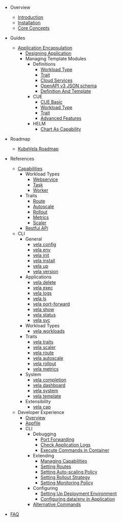 - Overview
  - [Introduction](/en/introduction.md)
  - [Installation](/en/install.md)
  - [Core Concepts](/en/concepts.md)

- Guides 
  - [Application Encapsulation](/en/platform-engineers/overview.md)
    - [Designing Application](/en/application.md)
    - Managing Template Modules
      - Definitions
        - [Workload Type](/en/platform-engineers/workload-type.md)
        - [Trait](/en/platform-engineers/trait.md)
        - [Cloud Services](/en/platform-engineers/cloud-services.md)
        - [OpenAPI v3 JSON schema](/en/platform-engineers/openapi-v3-json-schema.md)
        - [Definition And Template](/en/platform-engineers/definition-and-templates.md)
      - CUE
        - [CUE Basic](/en/cue/basic.md)
        - [Workload Type](/en/cue/workload-type.md)
        - [Trait](/en/cue/trait.md)
        - [Advanced Features](/en/cue/status.md)
      - HELM
        - [Chart As Capability](/en/helm/chart-as-capability.md)

- Roadmap
  - [KubeVela Roadmap](/en/roadmap.md)

- References
  - [Capabilities](/en/developers/references/README.md)
    - Workload Types
      - [Webservice](/en/developers/references/workload-types/webservice.md)
      - [Task](/en/developers/references/workload-types/task.md)
      - [Worker](/en/developers/references/workload-types/worker.md)
    - Traits
      - [Route](/en/developers/references/traits/route.md)
      - [Autoscale](/en/developers/references/traits/autoscale.md)
      - [Rollout](/en/developers/references/traits/rollout.md)
      - [Metrics](/en/developers/references/traits/metrics.md)
      - [Scaler](/en/developers/references/traits/scaler.md)
    - [Restful APi](/en/developers/references/restful-api/index.html ':ignore')
  - CLI
    - General
      - [vela config](/en/cli/vela_config.md)
      - [vela env](/en/cli/vela_env.md)
      - [vela init](/en/cli/vela_init.md)
      - [vela install](/en/cli/vela_install.md)
      - [vela up](/en/cli/vela_up.md)
      - [vela version](/en/cli/vela_version.md)
    - Applications
      - [vela delete](/en/cli/vela_delete.md)
      - [vela exec](/en/cli/vela_exec.md)
      - [vela logs](/en/cli/vela_logs.md)
      - [vela ls](/en/cli/vela_ls.md)
      - [vela port-forward](/en/cli/vela_port-forward.md)
      - [vela show](/en/cli/vela_show.md)
      - [vela status](/en/cli/vela_status.md)
      - [vela svc](/en/cli/vela_svc.md)
    - Workload Types
      - [vela workloads](/en/cli/vela_workloads.md)
    - Traits
      - [vela traits](/en/cli/vela_traits.md)
      - [vela scaler](/en/cli/vela_scaler.md)
      - [vela route](/en/cli/vela_route.md)
      - [vela autoscale](/en/cli/vela_autoscale.md)
      - [vela rollout](/en/cli/vela_rollout.md)
      - [vela metrics](/en/cli/vela_metrics.md)
    - System
      - [vela completion](/en/cli/vela_completion.md)
      - [vela dashboard](/en/cli/vela_dashboard.md)
      - [vela system](/en/cli/vela_system.md)
      - [vela template](/en/cli/vela_template.md)
    - Extensibility
      - [vela cap](/en/cli/vela_cap.md)
  - Developer Experience
    - [Overview](/en/quick-start-appfile.md)
    - [Appfile](/en/developers/learn-appfile.md)
    - CLI
      - Debugging
        - [Port Forwarding](/en/developers/port-forward.md)
        - [Check Application Logs](/en/developers/check-logs.md)
        - [Execute Commands in Container](/en/developers/exec-cmd.md)  
      - Extending
        - [Managing Capabilities](/en/developers/cap-center.md)
        - [Setting Routes](/en/developers/extensions/set-route.md)
        - [Setting Auto-scaling Policy](/en/developers/extensions/set-autoscale.md)
        - [Setting Rollout Strategy](/en/developers/extensions/set-rollout.md)
        - [Setting Monitoring Policy](/en/developers/extensions/set-metrics.md)
      - Configuring
        - [Setting Up Deployment Environment](/en/developers/config-enviroments.md)
        - [Configuring data/env in Application](/en/developers/config-app.md)
      - [Alternative Commands](/en/developers/alternative-cmd.md)
- [FAQ](/en/developers/references/devex/faq.md)
